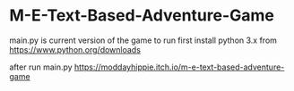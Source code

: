# M-E-Text-Based-Adventure-Game
main.py is current version of the game
to run first install python 3.x from https://www.python.org/downloads

after run main.py
https://moddayhippie.itch.io/m-e-text-based-adventure-game
